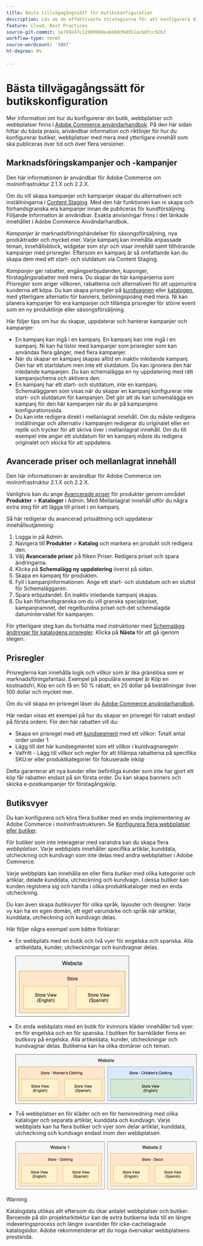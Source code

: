 ```yaml
---
title: Bästa tillvägagångssätt för butikskonfiguration
description: Läs om de effektivaste strategierna för att konfigurera din butik på Adobe Commerce i molninfrastruktur.
feature: Cloud, Best Practices
source-git-commit: 1e789247c12009908eabb6039d951acbdfcc9263
workflow-type: tm+mt
source-wordcount: '1087'
ht-degree: 0%

---
```


# Bästa tillvägagångssätt för butikskonfiguration

Mer information om hur du konfigurerar din butik, webbplatser och webbplatser finns i [Adobe Commerce användarhandbok](https://experienceleague.adobe.com/docs/commerce-admin/user-guides/home.html). På den här sidan hittar du bästa praxis, användbar information och riktlinjer för hur du konfigurerar butiker, webbplatser med mera med ytterligare innehåll som ska publiceras över tid och över flera versioner.

## Marknadsföringskampanjer och -kampanjer

Den här informationen är användbar för Adobe Commerce om molninfrastruktur 2.1.X och 2.2.X.

Om du vill skapa kampanjer och kampanjer skapar du alternativen och inställningarna i [Content Staging](https://experienceleague.adobe.com/docs/commerce-admin/content-design/staging/content-staging.html). Med den här funktionen kan ni skapa och förhandsgranska era kampanjer innan de publiceras för kundförsäljning. Följande information är användbar. Exakta anvisningar finns i det länkade innehållet i Adobe Commerce Användarhandbok.

_Kampanjer_ är marknadsföringshändelser för säsongsförsäljning, nya produktrader och mycket mer. Varje kampanj kan innehålla anpassade teman, innehållsblock, widgetar som styr och visar innehåll samt tillhörande kampanjer med prisregler. Eftersom en kampanj är så omfattande kan du skapa dem med ett start- och slutdatum via Content Staging.

_Kampanjer_ ger rabatter, engångserbjudanden, kuponger, förstagångsrabatter med mera. Du skapar de här kampanjerna som _Prisregler_ som anger villkoren, rabatterna och alternativen för att uppmuntra kunderna att köpa. Du kan skapa prisregler på [kundvagnen](https://experienceleague.adobe.com/docs/commerce-admin/marketing/promotions/cart-rules/price-rules-cart.html) eller [katalogen](https://experienceleague.adobe.com/docs/commerce-admin/marketing/promotions/catalog-rules/price-rules-catalog.html), med ytterligare alternativ för banners, belöningspoäng med mera. Ni kan planera kampanjer för era kampanjer och tillämpa prisregler för större event som en ny produktlinje eller säsongsförsäljning.

Här följer tips om hur du skapar, uppdaterar och hanterar kampanjer och kampanjer:

* En kampanj kan ingå i en kampanj. En kampanj kan inte ingå i en kampanj. Ni kan ha listor med kampanjer som prisregler som kan användas flera gånger, med flera kampanjer.
* När du skapar en kampanj skapas alltid en inaktiv inledande kampanj. Den har ett startdatum men inte ett slutdatum. Du kan ignorera den här inledande kampanjen. Du kan schemalägga en ny uppdatering med rätt kampanjschema och aktivera den.
* En kampanj har ett start- och slutdatum, inte en kampanj. Schemaläggaren som visas när du skapar en kampanj konfigurerar inte start- och slutdatum för kampanjen. Det gör att du kan schemalägga en kampanj för den här kampanjen när du är på kampanjens konfigurationssida.
* Du kan inte redigera direkt i mellanlagrat innehåll. Om du måste redigera inställningar och alternativ i kampanjen redigerar du originalet eller en replik och trycker för att skriva över i mellanlagrat innehåll. Om du till exempel inte anger ett slutdatum för en kampanj måste du redigera originalet och skicka för att uppdatera.

## Avancerade priser och mellanlagrat innehåll

Den här informationen är användbar för Adobe Commerce om molninfrastruktur 2.1.X och 2.2.X.

Vanligtvis kan du ange [Avancerade priser](https://experienceleague.adobe.com/docs/commerce-admin/catalog/products/pricing/pricing-advanced.html) för produkter genom området **Produkter** > **Kataloger** i Admin. Med Mellanlagrat innehåll utför du några extra steg för att lägga till priset i en kampanj.

Så här redigerar du avancerad prissättning och uppdaterar innehållsutjämning:

1. Logga in på Admin.
1. Navigera till **Produkter** > **Katalog** och markera en produkt och redigera den.
1. Välj **Avancerade priser** på fliken Priser. Redigera priset och spara ändringarna.
1. Klicka på **Schemalägg ny uppdatering** överst på sidan.
1. Skapa en kampanj för produkten.
1. Fyll i kampanjinformationen. Ange ett start- och slutdatum och en sluttid för Schemaläggaren.
1. Spara erbjudandet. En inaktiv inledande kampanj skapas.
1. Du kan förhandsgranska om du vill granska specialpriset, kampanjnamnet, det regelbundna priset och det schemalagda datumintervallet för kampanjen.

För ytterligare steg kan du fortsätta med instruktioner med [Schemalägg ändringar för katalogens prisregler](https://experienceleague.adobe.com/docs/commerce-admin/marketing/promotions/catalog-rules/price-rule-catalog-scheduled-changes.html). Klicka på **Nästa** för att gå igenom stegen.

## Prisregler

Prisreglerna kan innehålla logik och villkor som är lika gränslösa som er marknadsföringsfantasi. Exempel på populära exempel är Köp en kostnadsfri, Köp en och få en 50 % rabatt, en 25 dollar på beställningar över 100 dollar och mycket mer.

Om du vill skapa en prisregel läser du [Adobe Commerce användarhandbok](https://experienceleague.adobe.com/docs/commerce-admin/marketing/promotions/catalog-rules/price-rules-catalog-create.html).

Här nedan visas ett exempel på hur du skapar en prisregel för rabatt endast på första ordern. För den här rabatten vill du:

* Skapa en prisregel med ett [kundsegment](https://experienceleague.adobe.com/en/docs/commerce-admin/customers/segments/customer-segment-price-rule) med ett villkor: Totalt antal order under 1
* Lägg till det här kundsegmentet som ett villkor i kundvagnsregeln
* Valfritt - Lägg till villkor och regler för att tillämpa rabatterna på specifika SKU:er eller produktkategorier för fokuserade inköp

Detta garanterar att nya kunder eller befintliga kunder som inte har gjort ett köp får rabatten endast på sin första order. Du kan skapa banners och skicka e-postkampanjer för förstagångsköp.

## Butiksvyer

Du kan konfigurera och köra flera butiker med en enda implementering av Adobe Commerce i molninfrastrukturen. Se [Konfigurera flera webbplatser eller butiker](multiple-sites.md).

För butiker som inte interagerar med varandra kan du skapa flera _webbplatser_. Varje webbplats innehåller specifika artiklar, kunddata, utcheckning och kundvagn som inte delas med andra webbplatser i Adobe Commerce.

Varje webbplats kan innehålla en eller flera _butiker_ med olika kategorier och artiklar, delade kunddata, utcheckning och kundvagn. I dessa butiker kan kunden registrera sig och handla i olika produktkataloger med en enda utcheckning.

Du kan även skapa _butiksvyer_ för olika språk, layouter och designer. Varje vy kan ha en egen domän, ett eget varumärke och språk när artiklar, kunddata, utcheckning och kundvagn delas.

Här följer några exempel som bättre förklarar:

* En webbplats med en butik och två vyer för engelska och spanska. Alla artikeldata, kunder, utcheckningar och kundvagnar delas.

  ![Butiksexempel 1](../../assets/example-store1.png)

* En enda webbplats med en butik för kvinnors kläder innehåller två vyer: en för engelska och en för spanska. I butiken för barnkläder finns en butiksvy på engelska. Alla artikeldata, kunder, utcheckningar och kundvagnar delas. Butikerna kan ha olika domäner och teman.

  ![Exempel på butik 2](../../assets/example-store2.png)

* Två webbplatser en för kläder och en för heminredning med olika kataloger och separata artiklar, kunddata och kundvagn. Varje webbplats kan ha flera butiker och vyer som delar artiklar, kunddata, utcheckning och kundvagn endast inom den webbplatsen.

  ![Butiksexempel 3](../../assets/example-store3.png)

>[!WARNING]
>
>Katalogdata utökas allt eftersom du ökar antalet webbplatser och butiker. Beroende på din projektarkitektur kan de extra butikerna leda till en längre indexeringsprocess och längre svarstider för icke-cachelagrade katalogsidor. Adobe rekommenderar att du noga övervakar webbplatsens prestanda.
